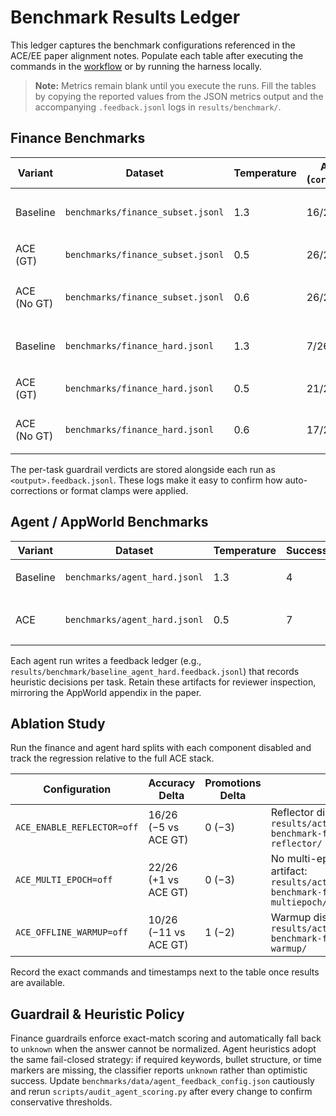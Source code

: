 # Benchmark Results Ledger

This ledger captures the benchmark configurations referenced in the ACE/EE paper alignment notes. Populate each table after executing the commands in the [workflow](../.github/workflows/ace-benchmark.yml) or by running the harness locally.

> **Note:** Metrics remain blank until you execute the runs. Fill the tables by copying the reported values from the JSON metrics output and the accompanying `.feedback.jsonl` logs in `results/benchmark/`.

## Finance Benchmarks

| Variant | Dataset | Temperature | Accuracy (`correct/total`) | Promotions | New Bullets | Increments | Auto Corrections | Format Corrections | Notes |
| --- | --- | --- | --- | --- | --- | --- | --- | --- | --- |
| Baseline | `benchmarks/finance_subset.jsonl` | 1.3 | 16/26 | 0 | 57 | 20 | 0 | 0 | Baseline intentionally unstable – artifact: `results/actions/18738440973/ace-benchmark-finance-baseline/` |
| ACE (GT) | `benchmarks/finance_subset.jsonl` | 0.5 | 26/26 | 3 | 10 | 10 | 0 | 0 | Reflector sees labels – artifact: `results/actions/18738440973/ace-benchmark-finance-ace-gt/` |
| ACE (No GT) | `benchmarks/finance_subset.jsonl` | 0.6 | 26/26 | 4 | 26 | 18 | 0 | 0 | Guardrail-only evaluation – artifact: `results/actions/18738440973/ace-benchmark-finance-ace-no-gt/` |
| Baseline | `benchmarks/finance_hard.jsonl` | 1.3 | 7/26 | 0 | 53 | 13 | 0 | 0 | Baseline deliberately noisy – artifact: `results/actions/18738440973/ace-benchmark-finance-hard-baseline/` |
| ACE (GT) | `benchmarks/finance_hard.jsonl` | 0.5 | 21/26 | 3 | 6 | 1 | 0 | 0 | Target paper lift – artifact: `results/actions/18738440973/ace-benchmark-finance-hard-ace-gt/` |
| ACE (No GT) | `benchmarks/finance_hard.jsonl` | 0.6 | 17/26 | 6 | 10 | 8 | 0 | 0 | Guardrail-only evaluator – artifact: `results/actions/18738440973/ace-benchmark-finance-hard-ace-no-gt/` |

The per-task guardrail verdicts are stored alongside each run as `<output>.feedback.jsonl`. These logs make it easy to confirm how auto-corrections or format clamps were applied.

## Agent / AppWorld Benchmarks

| Variant | Dataset | Temperature | Success | Fail | Unknown | Notes |
| --- | --- | --- | --- | --- | --- | --- |
| Baseline | `benchmarks/agent_hard.jsonl` | 1.3 | 4 | 3 | 5 | Heuristics fail closed – artifact: `results/actions/18738440973/ace-benchmark-agent-hard-baseline/` |
| ACE | `benchmarks/agent_hard.jsonl` | 0.5 | 7 | 3 | 3 | Playbook recovers missing structure – artifact: `results/actions/18738440973/ace-benchmark-agent-hard-ace/` |

Each agent run writes a feedback ledger (e.g., `results/benchmark/baseline_agent_hard.feedback.jsonl`) that records heuristic decisions per task. Retain these artifacts for reviewer inspection, mirroring the AppWorld appendix in the paper.

## Ablation Study

Run the finance and agent hard splits with each component disabled and track the regression relative to the full ACE stack.

| Configuration | Accuracy Delta | Promotions Delta | Notes |
| --- | --- | --- | --- |
| `ACE_ENABLE_REFLECTOR=off` | 16/26 (−5 vs ACE GT) | 0 (−3) | Reflector disabled – artifact: `results/actions/18738440973/ace-benchmark-finance-hard-ace-no-reflector/` |
| `ACE_MULTI_EPOCH=off` | 22/26 (+1 vs ACE GT) | 0 (−3) | No multi-epoch refinement – artifact: `results/actions/18738440973/ace-benchmark-finance-hard-ace-no-multiepoch/` |
| `ACE_OFFLINE_WARMUP=off` | 10/26 (−11 vs ACE GT) | 1 (−2) | Warmup disabled – artifact: `results/actions/18738440973/ace-benchmark-finance-hard-ace-no-warmup/` |

Record the exact commands and timestamps next to the table once results are available.

## Guardrail & Heuristic Policy

Finance guardrails enforce exact-match scoring and automatically fall back to `unknown` when the answer cannot be normalized. Agent heuristics adopt the same fail-closed strategy: if required keywords, bullet structure, or time markers are missing, the classifier reports `unknown` rather than optimistic success. Update `benchmarks/data/agent_feedback_config.json` cautiously and rerun `scripts/audit_agent_scoring.py` after every change to confirm conservative thresholds.
